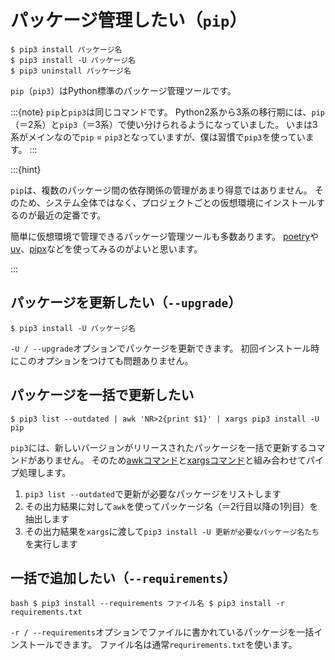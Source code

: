 # パッケージ管理したい（``pip``）

```console
$ pip3 install パッケージ名
$ pip3 install -U パッケージ名
$ pip3 uninstall パッケージ名
```

`pip`（`pip3`）はPython標準のパッケージ管理ツールです。

:::{note}
`pip`と`pip3`は同じコマンドです。
Python2系から3系の移行期には、`pip`（＝2系）と`pip3`（＝3系）で使い分けられるようになっていました。
いまは3系がメインなので`pip` = `pip3`となっていますが、僕は習慣で`pip3`を使っています。
:::

:::{hint}

`pip`は、複数のパッケージ間の依存関係の管理があまり得意ではありません。
そのため、システム全体ではなく、プロジェクトごとの仮想環境にインストールするのが最近の定番です。

簡単に仮想環境で管理できるパッケージ管理ツールも多数あります。
[poetry](./python-poetry.md)や[uv](./python-uv.md)、[pipx](./python-pipx.md)などを使ってみるのがよいと思います。

:::

## パッケージを更新したい（`--upgrade`）

```console
$ pip3 install -U パッケージ名
```

`-U / --upgrade`オプションでパッケージを更新できます。
初回インストール時にこのオプションをつけても問題ありません。

## パッケージを一括で更新したい

```console
$ pip3 list --outdated | awk 'NR>2{print $1}' | xargs pip3 install -U pip
```

`pip3`には、新しいバージョンがリリースされたパッケージを一括で更新するコマンドがありません。
そのため[awkコマンド](../command/command-awk.md)と[xargsコマンド](../command/command-xargs.md)と組み合わせてパイプ処理します。

1. `pip3 list --outdated`で更新が必要なパッケージをリストします
2. その出力結果に対して`awk`を使ってパッケージ名（＝2行目以降の1列目）を抽出します
3. その出力結果を`xargs`に渡して`pip3 install -U 更新が必要なパッケージ名たち`を実行します

## 一括で追加したい（`--requirements`）

`bash
$ pip3 install --requirements ファイル名
$ pip3 install -r requirements.txt
`

`-r / --requirements`オプションでファイルに書かれているパッケージを一括インストールできます。
ファイル名は通常`requrirements.txt`を使います。
